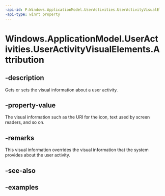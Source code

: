 ```yaml
---
-api-id: P:Windows.ApplicationModel.UserActivities.UserActivityVisualElements.Attribution
-api-type: winrt property
---
```


<!-- Property syntax.
public UserActivityAttribution Attribution { get;  set; }
-->

# Windows.ApplicationModel.UserActivities.UserActivityVisualElements.Attribution

## -description
Gets or sets the visual information about a user activity.

## -property-value
The visual information such as the URI for the icon, text used by screen readers, and so on.

## -remarks
This visual information overrides the visual information that the system provides about the user activity.

## -see-also

## -examples

